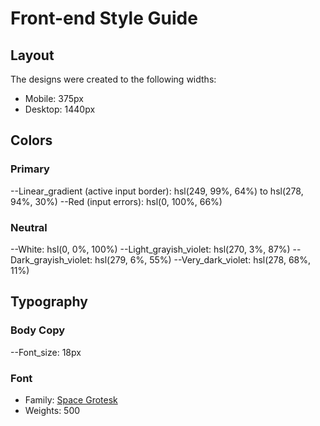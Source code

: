 # Front-end Style Guide

## Layout

The designs were created to the following widths:

- Mobile: 375px
- Desktop: 1440px

## Colors

### Primary

--Linear_gradient (active input border): hsl(249, 99%, 64%) to hsl(278, 94%, 30%)
--Red (input errors): hsl(0, 100%, 66%)

### Neutral

--White: hsl(0, 0%, 100%)
--Light_grayish_violet: hsl(270, 3%, 87%)
--Dark_grayish_violet: hsl(279, 6%, 55%)
--Very_dark_violet: hsl(278, 68%, 11%)

## Typography

### Body Copy

--Font_size: 18px

### Font

- Family: [Space Grotesk](https://fonts.google.com/specimen/Space+Grotesk)
- Weights: 500
